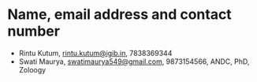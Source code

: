 # Name, email address and contact number
- Rintu Kutum, rintu.kutum@igib.in, 7838369344
- Swati Maurya, swatimaurya549@gmail.com, 9873154566, ANDC, PhD, Zoloogy

